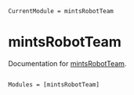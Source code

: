 ```@meta
CurrentModule = mintsRobotTeam
```

# mintsRobotTeam

Documentation for [mintsRobotTeam](https://github.com/john-waczak/mintsRobotTeam.jl).

```@index
```

```@autodocs
Modules = [mintsRobotTeam]
```
